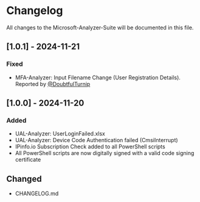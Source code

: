 # Changelog  

All changes to the Microsoft-Analyzer-Suite will be documented in this file.  

## [1.0.1] - 2024-11-21
### Fixed
- MFA-Analyzer: Input Filename Change (User Registration Details). Reported by [@DoubtfulTurnip](https://github.com/DoubtfulTurnip)

## [1.0.0] - 2024-11-20
### Added
- UAL-Analyzer: UserLoginFailed.xlsx
- UAL-Analyzer: Device Code Authentication failed (CmsiInterrupt)
- IPinfo.io Subscription Check added to all PowerShell scripts
- All PowerShell scripts are now digitally signed with a valid code signing certificate

## Changed
- CHANGELOG.md
